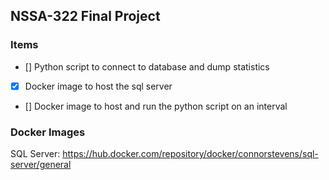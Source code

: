 ## NSSA-322 Final Project

### Items

- [] Python script to connect to database and dump statistics
- [x] Docker image to host the sql server
- [] Docker image to host and run the python script on an interval

### Docker Images

SQL Server: https://hub.docker.com/repository/docker/connorstevens/sql-server/general
